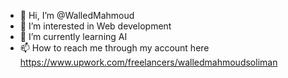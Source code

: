 - 👋 Hi, I’m @WalledMahmoud
- 👀 I’m interested in Web development
- 🌱 I’m currently learning AI
- 📫 How to reach me through my account here https://www.upwork.com/freelancers/walledmahmoudsoliman

<!---
WalledMahmoud/WalledMahmoud is a ✨ special ✨ repository because its `README.md` (this file) appears on your GitHub profile.
You can click the Preview link to take a look at your changes.
--->
